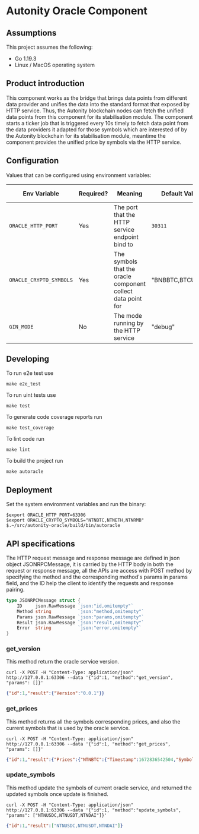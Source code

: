 # Autonity Oracle Component 

## Assumptions 

This project assumes the following:

* Go 1.19.3 
* Linux / MacOS operating system

## Product introduction 
This component works as the bridge that brings data points from different data provider and unifies the data into the standard format that exposed by HTTP service. Thus, the Autonity blockchain nodes can fetch the unified data points from this component for its stabilisation module.
The component starts a ticker job that is triggered every 10s timely to fetch data point from the data providers it adapted for those symbols which are interested of by the Autonity blockchain for its stabilisation module, meantime the component provides the unified price by symbols via the HTTP service.

## Configuration 
Values that can be configured using environment variables:    

| **Env Variable**        | **Required?** | **Meaning**                                                  | **Default Value**  | **Valid Options**                |
|-------------------------|---------------|--------------------------------------------------------------|--------------------|----------------------------------|
| `ORACLE_HTTP_PORT`      | Yes           | The port that the HTTP service endpoint bind to              | `30311`            | any free port number on the host |
| `ORACLE_CRYPTO_SYMBOLS` | Yes           | The symbols that the oracle component collect data point for | \"BNBBTC,BTCUSDT\" | symbols seperated by ','         |
| `GIN_MODE`              | No            | The mode running by the HTTP service                         | "debug"            | release or debug                 |

## Developing

To run e2e test use

    make e2e_test

To run uint tests use
    
    make test

To generate code coverage reports run

    make test_coverage

To lint code run

    make lint

To build the project run

    make autoracle

## Deployment

Set the system environment variables and run the binary:

    $export ORACLE_HTTP_PORT=63306
    $export ORACLE_CRYPTO_SYMBOLS="NTNBTC,NTNETH,NTNRMB"
    $.~/src/autonity-oracle/build/bin/autoracle    


## API specifications
The HTTP request message and response message are defined in json object JSONRPCMessage, it is carried by the HTTP body in both the request or response message, all the APIs are access with POST method by specifying the method and the corresponding method's params in params field, and the ID help the client to identify the requests and response pairing.
```go
type JSONRPCMessage struct {
	ID     json.RawMessage `json:"id,omitempty"`
	Method string          `json:"method,omitempty"`
	Params json.RawMessage `json:"params,omitempty"`
	Result json.RawMessage `json:"result,omitempty"`
	Error  string          `json:"error,omitempty"`
}
```

### get_version
This method return the oracle service version.

    curl -X POST -H "Content-Type: application/json" http://127.0.0.1:63306 --data '{"id":1, "method":"get_version", "params": []}'
```json
{"id":1,"result":{"Version":"0.0.1"}}
```    
### get_prices
This method returns all the symbols corresponding prices, and also the current symbols that is used by the oracle service.

    curl -X POST -H "Content-Type: application/json" http://127.0.0.1:63306 --data '{"id":1, "method":"get_prices", "params": []}'
```json
{"id":1,"result":{"Prices":{"NTNBTC":{"Timestamp":1672836542504,"Symbol":"NTNBTC","Price":"11.11"},"NTNETH":{"Timestamp":1672836542504,"Symbol":"NTNETH","Price":"11.11"},"NTNRMB":{"Timestamp":1672836542504,"Symbol":"NTNRMB","Price":"11.11"}},"Symbols":["NTNBTC","NTNETH","NTNRMB"]}}
```
### update_symbols
This method update the symbols of current oracle service, and returned the updated symbols once update is finished.

    curl -X POST -H "Content-Type: application/json" http://127.0.0.1:63306 --data '{"id":1, "method":"update_symbols", "params": ["NTNUSDC,NTNUSDT,NTNDAI"]}'
```json
{"id":1,"result":["NTNUSDC,NTNUSDT,NTNDAI"]}
```